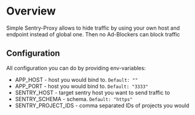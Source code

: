 # Overview

Simple Sentry-Proxy allows to hide traffic by using your own host and endpoint
instead of global one. Then no Ad-Blockers can block traffic

## Configuration

All configuration you can do by providing env-variables:

- APP_HOST - host you would bind to. `Default: ""`
- APP_PORT - host you would bind to. `Default: "3333"`
- SENTRY_HOST - target sentry host you want to send traffic to
- SENTRY_SCHEMA - schema. `Default: "https"`
- SENTRY_PROJECT_IDS - comma separated IDs of projects you would